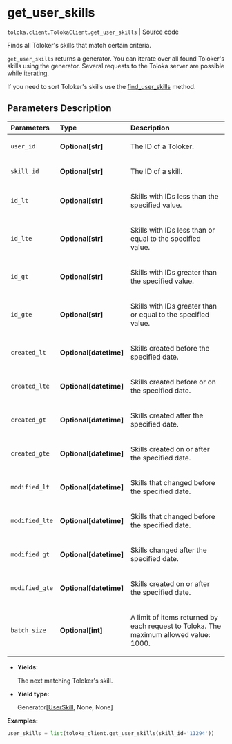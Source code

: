 # get_user_skills
`toloka.client.TolokaClient.get_user_skills` | [Source code](https://github.com/Toloka/toloka-kit/blob/v1.2.3/src/client/__init__.py#L3527)

Finds all Toloker's skills that match certain criteria.


`get_user_skills` returns a generator. You can iterate over all found Toloker's skills using the generator. Several requests to the Toloka server are possible while iterating.

If you need to sort Toloker's skills use the [find_user_skills](toloka.client.TolokaClient.find_user_skills.md) method.

## Parameters Description

| Parameters | Type | Description |
| :----------| :----| :-----------|
`user_id`|**Optional\[str\]**|<p>The ID of a Toloker.</p>
`skill_id`|**Optional\[str\]**|<p>The ID of a skill.</p>
`id_lt`|**Optional\[str\]**|<p>Skills with IDs less than the specified value.</p>
`id_lte`|**Optional\[str\]**|<p>Skills with IDs less than or equal to the specified value.</p>
`id_gt`|**Optional\[str\]**|<p>Skills with IDs greater than the specified value.</p>
`id_gte`|**Optional\[str\]**|<p>Skills with IDs greater than or equal to the specified value.</p>
`created_lt`|**Optional\[datetime\]**|<p>Skills created before the specified date.</p>
`created_lte`|**Optional\[datetime\]**|<p>Skills created before or on the specified date.</p>
`created_gt`|**Optional\[datetime\]**|<p>Skills created after the specified date.</p>
`created_gte`|**Optional\[datetime\]**|<p>Skills created on or after the specified date.</p>
`modified_lt`|**Optional\[datetime\]**|<p>Skills that changed before the specified date.</p>
`modified_lte`|**Optional\[datetime\]**|<p>Skills that changed before the specified date.</p>
`modified_gt`|**Optional\[datetime\]**|<p>Skills changed after the specified date.</p>
`modified_gte`|**Optional\[datetime\]**|<p>Skills created on or after the specified date.</p>
`batch_size`|**Optional\[int\]**|<p>A limit of items returned by each request to Toloka. The maximum allowed value: 1000.</p>

* **Yields:**

  The next matching Toloker's skill.

* **Yield type:**

  Generator\[[UserSkill](toloka.client.user_skill.UserSkill.md), None, None\]

**Examples:**


```python
user_skills = list(toloka_client.get_user_skills(skill_id='11294'))
```
